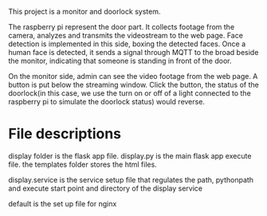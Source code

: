 This project is a monitor and doorlock system.

The raspberry pi represent the door part. It collects footage from the camera, analyzes and transmits the videostream to the web page. 
Face detection is implemented in this side, boxing the detected faces. 
Once a human face is detected, it sends a signal through MQTT to the broad beside the monitor, indicating that someone is standing in front of the door.

On the monitor side, admin can see the video footage from the web page.
A button is put below the streaming window. Click the button, the status of the doorlock(in this case, we use the turn on or off of a light connected to 
the raspberry pi to simulate the doorlock status) would reverse.

# File descriptions
display folder is the flask app file.
    display.py is the main flask app execute file.
    the templates folder stores the html files.
    
display.service is the service setup file that regulates the path, pythonpath and execute start point and directory of the display service

default is the set up file for nginx



